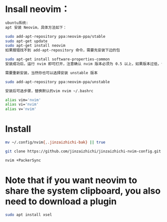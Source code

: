 # Insall neovim：
```bash
ubuntu系统:
apt 安装 Neovim，具体方法如下：

sudo add-apt-repository ppa:neovim-ppa/stable
sudo apt-get update
sudo apt-get install neovim
如果报错找不到 add-apt-repository 命令，需要先安装下边的包

sudo apt-get install software-properties-common
安装成功后，运行 nvim 即可打开，注意确认 nvim 版本必须为 0.5 以上，如果版本过低，说明没有成功添加 ppa:neovim-ppa/stable

需要重新安装，当然你也可以选择安装 unstable 版本

sudo add-apt-repository ppa:neovim-ppa/unstable

安装后可选步骤，替换默认的vim nvim ~/.bashrc

alias vim='nvim'
alias vi='nvim'
alias v='nvim'
``````
# Install
```bash 
mv ~/.config/nvim{,.jinzaizhichi-bak} || true

git clone https://github.com/jinzaizhichi/jinzaizhichi-nvim-config.git ~/.config/nvim

nvim +PackerSync
```
# Note that if you want neovim to share the system clipboard, you also need to download a plugin
```bash
sudo apt install xsel

```
